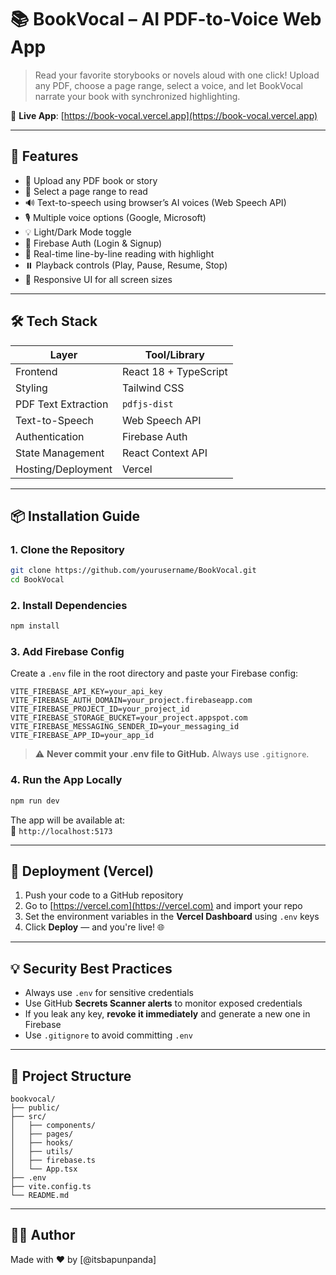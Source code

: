 # 📚 BookVocal – AI PDF-to-Voice Web App

> Read your favorite storybooks or novels aloud with one click! Upload any PDF, choose a page range, select a voice, and let BookVocal narrate your book with synchronized highlighting.

🔗 **Live App**: [https://book-vocal.vercel.app](https://book-vocal.vercel.app)

---

## 🌟 Features

- 📂 Upload any PDF book or story
- 🔢 Select a page range to read
- 🔊 Text-to-speech using browser’s AI voices (Web Speech API)
- 🎙️ Multiple voice options (Google, Microsoft)
- 💡 Light/Dark Mode toggle
- 🔐 Firebase Auth (Login & Signup)
- 📖 Real-time line-by-line reading with highlight
- ⏸️ Playback controls (Play, Pause, Resume, Stop)
- 📱 Responsive UI for all screen sizes

---

## 🛠 Tech Stack

| Layer              | Tool/Library               |
|--------------------|----------------------------|
| Frontend           | React 18 + TypeScript      |
| Styling            | Tailwind CSS               |
| PDF Text Extraction| `pdfjs-dist`               |
| Text-to-Speech     | Web Speech API             |
| Authentication     | Firebase Auth              |
| State Management   | React Context API          |
| Hosting/Deployment | Vercel                     |

---

## 📦 Installation Guide

### 1. Clone the Repository

```bash
git clone https://github.com/yourusername/BookVocal.git
cd BookVocal
```

### 2. Install Dependencies

```bash
npm install
```

### 3. Add Firebase Config

Create a `.env` file in the root directory and paste your Firebase config:

```env
VITE_FIREBASE_API_KEY=your_api_key
VITE_FIREBASE_AUTH_DOMAIN=your_project.firebaseapp.com
VITE_FIREBASE_PROJECT_ID=your_project_id
VITE_FIREBASE_STORAGE_BUCKET=your_project.appspot.com
VITE_FIREBASE_MESSAGING_SENDER_ID=your_messaging_id
VITE_FIREBASE_APP_ID=your_app_id
```

> ⚠️ **Never commit your .env file to GitHub.** Always use `.gitignore`.

### 4. Run the App Locally

```bash
npm run dev
```

The app will be available at:  
📍 `http://localhost:5173`

---

## 🚀 Deployment (Vercel)

1. Push your code to a GitHub repository
2. Go to [https://vercel.com](https://vercel.com) and import your repo
3. Set the environment variables in the **Vercel Dashboard** using `.env` keys
4. Click **Deploy** — and you're live! 🌐

---

## 💡 Security Best Practices

- Always use `.env` for sensitive credentials
- Use GitHub **Secrets Scanner alerts** to monitor exposed credentials
- If you leak any key, **revoke it immediately** and generate a new one in Firebase
- Use `.gitignore` to avoid committing `.env`

---

## 📂 Project Structure

```
bookvocal/
├── public/
├── src/
│   ├── components/
│   ├── pages/
│   ├── hooks/
│   ├── utils/
│   ├── firebase.ts
│   └── App.tsx
├── .env
├── vite.config.ts
└── README.md
```

---

## 👨‍💻 Author

Made with ❤️ by [@itsbapunpanda]

